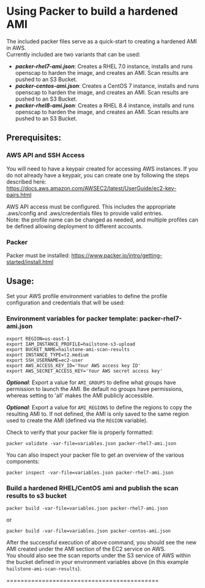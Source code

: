 # Using Packer to build a hardened AMI

The included packer files serve as a quick-start to creating a hardened AMI in AWS.  
Currently included are two variants that can be used:   
- _**packer-rhel7-ami.json**_: Creates a RHEL 7.0 instance, installs and runs openscap to harden the image, and creates an AMI. Scan results are pushed to an S3 Bucket.
- _**packer-centos-ami.json**_: Creates a CentOS 7 instance, installs and runs openscap to harden the image, and creates an AMI. Scan results are pushed to an S3 Bucket.
- _**packer-rhel8-ami.json**_: Creates a RHEL 8.4 instance, installs and runs openscap to harden the image, and creates an AMI. Scan results are pushed to an S3 Bucket.

## Prerequisites:

### **AWS API and SSH Access**
You will need to have a keypair created for accessing AWS instances. If you do not already have a keypair, you can create one by following the steps described here: https://docs.aws.amazon.com/AWSEC2/latest/UserGuide/ec2-key-pairs.html

AWS API access must be configured. This includes the appropriate .aws/config and .aws/credentials files to provide valid entries.  
Note: the profile name can be changed as needed, and multiple profiles can be defined allowing deployment to different accounts.   

### **Packer** 
Packer must be installed: https://www.packer.io/intro/getting-started/install.html

## Usage:

Set your AWS profile environment variables to define the profile configuration and credentials that will be used: 

### Environment variables for packer template: packer-rhel7-ami.json
```
export REGION=us-east-1
export IAM_INSTANCE_PROFILE=hailstone-s3-upload
export BUCKET_NAME=hailstone-ami-scan-results
export INSTANCE_TYPE=t2.medium
export SSH_USERNAME=ec2-user
export AWS_ACCESS_KEY_ID='Your AWS access key ID'
export AWS_SECRET_ACCESS_KEY='Your AWS secret access key'
```
***Optional***: Export a value for `AMI_GROUPS` to define what groups have permission to launch the AMI. Be default no groups have permissions, whereas setting to 'all' makes the AMI publicly accessible.

***Optional***: Export a value for `AMI_REGIONS` to define the regions to copy the resulting AMI to. If not defined, the AMI is only saved to the same region used to create the AMI (defined via the `REGION` variable).

Check to verify that your packer file is properly formatted:  
```
packer validate -var-file=variables.json packer-rhel7-ami.json
```
You can also inspect your packer file to get an overview of the various components:  
```
packer inspect -var-file=variables.json packer-rhel7-ami.json
``` 

### Build a hardened RHEL/CentOS ami and publish the scan results to s3 bucket
```
packer build -var-file=variables.json packer-rhel7-ami.json
```   
or   
```
packer build -var-file=variables.json packer-centos-ami.json
```

After the successful execution of above command, you should see the new AMI created under the AMI section of the EC2 service on AWS.  
You should also see the scan reports under the S3 service of AWS within the bucket defined in your environment variables above (in this example `hailstone-ami-scan-results`).

===========================================
